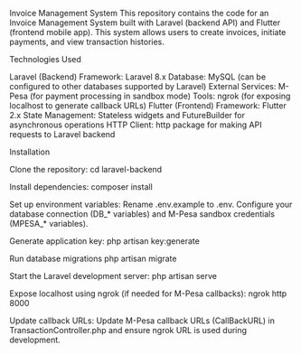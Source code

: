 Invoice Management System
This repository contains the code for an Invoice Management System built with Laravel (backend API) and Flutter (frontend mobile app). This system allows users to create invoices, initiate payments, and view transaction histories.

Technologies Used

Laravel (Backend)
Framework: Laravel 8.x
Database: MySQL (can be configured to other databases supported by Laravel)
External Services: M-Pesa (for payment processing in sandbox mode)
Tools: ngrok (for exposing localhost to generate callback URLs)
Flutter (Frontend)
Framework: Flutter 2.x
State Management: Stateless widgets and FutureBuilder for asynchronous operations
HTTP Client: http package for making API requests to Laravel backend


Installation

Clone the repository:
cd laravel-backend

Install dependencies:
composer install

Set up environment variables:
Rename .env.example to .env.
Configure your database connection (DB_* variables) and M-Pesa sandbox credentials (MPESA_* variables).

Generate application key:
php artisan key:generate

Run database migrations
php artisan migrate

Start the Laravel development server:
php artisan serve

Expose localhost using ngrok (if needed for M-Pesa callbacks):
ngrok http 8000

Update callback URLs:
Update M-Pesa callback URLs (CallBackURL) in TransactionController.php and ensure ngrok URL is used during development.
